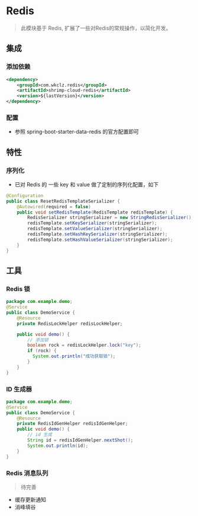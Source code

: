 # Redis

> 此模块基于 Redis, 扩展了一些对Redis的常规操作，以简化开发。


## 集成

### 添加依赖

```xml
<dependency>
    <groupId>com.wkclz.redis</groupId>
    <artifactId>shrimp-cloud-redis</artifactId>
    <version>${lastVersion}</version>
</dependency>
```

### 配置

- 参照 spring-boot-starter-data-redis 的官方配置即可



## 特性

### 序列化

- 已对 Redis 的 一些 key 和 value 做了定制的序列化配置，如下

```java
@Configuration
public class ResetRedisTemplateSerializer {
    @Autowired(required = false)
    public void setRedisTemplate(RedisTemplate redisTemplate) {
        RedisSerializer stringSerializer = new StringRedisSerializer();
        redisTemplate.setKeySerializer(stringSerializer);
        redisTemplate.setValueSerializer(stringSerializer);
        redisTemplate.setHashKeySerializer(stringSerializer);
        redisTemplate.setHashValueSerializer(stringSerializer);
    }
}
```


## 工具


### Redis 锁

```java
package com.example.demo;
@Service
public class DemoService {
    @Resource
    private RedisLockHelper redisLockHelper;

    public void demo() {
        // 添加锁
        boolean rock = redisLockHelper.lock("key");
        if (rock) {
          System.out.println("成功获取锁");
        }
    }
}
```


### ID 生成器


```java
package com.example.demo;
@Service
public class DemoService {
    @Resource
    private RedisIdGenHelper redisIdGenHelper;
    public void demo() {
        // id 生成
        String id = redisIdGenHelper.nextShot();
        System.out.println(id);
    }
}
```


### Redis 消息队列

> 待完善

- 缓存更新通知
- 消峰填谷

